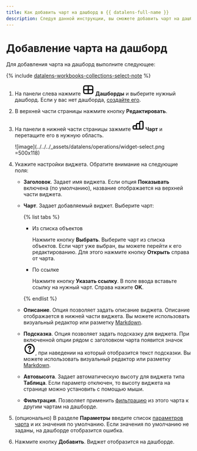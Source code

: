 ```yaml
---
title: Как добавить чарт на дашборд в {{ datalens-full-name }}
description: Следуя данной инструкции, вы сможете добавить чарт на дашборд.
---
```


# Добавление чарта на дашборд

Для добавления чарта на дашборд выполните следующее:


{% include [datalens-workbooks-collections-select-note](../../../_includes/datalens/operations/datalens-workbooks-collections-select-note.md) %}


1. На панели слева нажмите ![image](../../../_assets/console-icons/layout-cells-large.svg) **Дашборды** и выберите нужный дашборд. Если у вас нет дашборда, [создайте его](create.md).
1. В верхней части страницы нажмите кнопку **Редактировать**.
1. На панели в нижней части страницы зажмите ![image](../../../_assets/console-icons/chart-column.svg) **Чарт** и перетащите его в нужную область.

   ![image](../../../_assets/datalens/operations/widget-select.png =500x118)

1. Укажите настройки виджета. Обратите внимание на следующие поля:

   * **Заголовок**. Задает имя виджета. Если опция **Показывать** включена (по умолчанию), название отображается на верхней части виджета.
   * **Чарт**. Задает добавляемый виджет. Выберите чарт: 

     {% list tabs %}

     - Из списка объектов

       Нажмите кнопку **Выбрать**. Выберите чарт из списка объектов. Если чарт уже выбран, вы можете перейти к его редактированию. Для этого нажмите кнопку **Открыть** справа от чарта.

     - По ссылке

       Нажмите кнопку **Указать ссылку**. В поле ввода вставьте ссылку на нужный чарт. Справа нажите **OK**.


     {% endlist %}

   * **Описание**. Опция позволяет задать описание виджета. Описание отображается в нижней части виджета. Вы можете использовать визуальный редактор или разметку [Markdown](../../dashboard/markdown.md).
   * **Подсказка**. Опция позволяет задать подсказку для виджета. При включенной опции рядом с заголовком чарта появится значок ![image](../../../_assets/console-icons/circle-question.svg), при наведении на который отобразится текст подсказки. Вы можете использовать визуальный редактор или разметку [Markdown](../../dashboard/markdown.md).
   * **Автовысота**. Задает автоматическую высоту для виджета типа **Таблица**. Если параметр отключен, то высоту виджета на странице можно установить с помощью мыши.
   * **Фильтрация**. Позволяет применить [фильтрацию](../../dashboard/chart-chart-filtration.md) из этого чарта к другим чартам на дашборде.

1. (опционально) В разделе **Параметры** введите список [параметров чарта](../../dashboard/dashboard_parameters.md#params-chart) и их значения по умолчанию. Если значения по умолчанию не заданы, на дашборде отобразится ошибка.
1. Нажмите кнопку **Добавить**. Виджет отобразится на дашборде.
